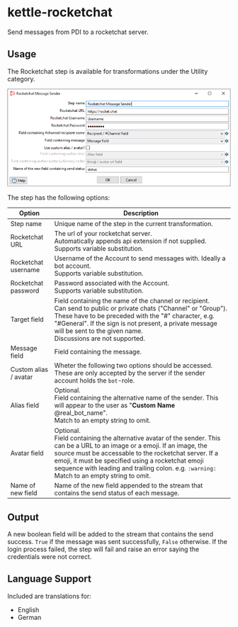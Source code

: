 # kettle-rocketchat
Send messages from PDI to a rocketchat server.

## Usage

The Rocketchat step is available for transformations under the Utility category.

![Screenshot of Step dialog containing the fields as in the following table.](/screenshots/dialog.png?raw=true "Rocketchat step Dialog")

The step has the following options:


| Option                   | Description |
|--------------------------|-------------|
| Step name                | Unique name of the step in the current transformation. |
| Rocketchat URL           | The url of your rocketchat server. <br>Automatically appends api extension if not supplied. <br>Supports variable substitution. |
| Rocketchat username      | Username of the Account to send messages with. Ideally a bot account. <br>Supports variable substitution. |
| Rocketchat password      | Password associated with the Account.           <br>Supports variable substitution. |
| Target field             | Field containing the name of the channel or recipient. <br>Can send to public or private chats ("Channel" or "Group"). These have to be preceded with the "#" character, e.g. "#General". If the sign is not present, a private message will be sent to the given name. <br>Discussions are not supported.           |
| Message field            | Field containing the message.            |
| Custom alias / avatar    | Wheter the following two options should be accessed. These are only accepted by the server if the sender account holds the `bot`-role.            |
| Alias field              | Optional. <br>Field containing the alternative name of the sender. This will appear to the user as "**Custom Name** @real_bot_name". <br>Match to an empty string to omit.            |
| Avatar field             | Optional. <br>Field containing the alternative avatar of the sender. This can be a URL to an image or a emoji. If an image, the source must be accessable to the rocketchat server. If a emoji, it must be specified using a rocketchat emoji sequence with leading and trailing colon. e.g. `:warning:` <br>Match to an empty string to omit.            |
| Name of new field        | Name of the new field appended to the stream that contains the send status of each message.            |

## Output

A new boolean field will be added to the stream that contains the send success. `True` if the message was sent successfully, `False` otherwise. If the login process failed, the step will fail and raise an error saying the credentials were not correct.

## Language Support
Included are translations for:
* English
* German
